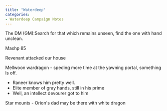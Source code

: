 ```yaml
---
title: "Waterdeep"
categories:
- Waterdeep Campaign Notes
---
```


The DM (GM):Search for that which remains unseen, find the one with hand unclean.

Maxhp 85

Revenant attacked our house

Mellwoon wardragon - speding more time at the yawning portal, something Is off.

- Raneer knows him pretty well.
- Elite member of gray hands, still in his prime
- Well, an intellect devourer got to him

Star mounts - Orion's dad may be there with white dragon
